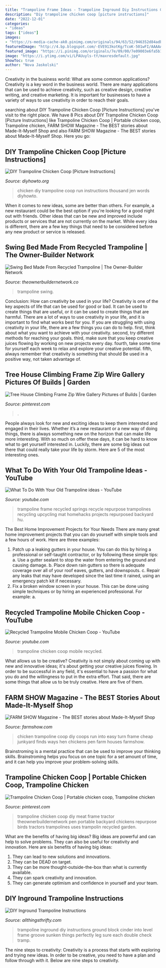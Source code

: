 ```yaml
---
title: "Trampoline Frame Ideas - Trampoline Inground Diy Instructions Ground Block Cinder Into Level Frame Groove Sunken Things Perfectly Leg Sure Each Double Check Tramp"
description: "Diy trampoline chicken coop [picture instructions]"
date: "2022-12-01"
categories:
- "ideas"
tags: ["ideas"]
images:
- "https://s-media-cache-ak0.pinimg.com/originals/94/63/52/946352d84adb0200ae7d9071f276a2a8.jpg"
featuredImage: "http://4.bp.blogspot.com/-EVE913kotKg/TcoK-501wFI/AAAAAAAADIM/pfMByeCFzYs/s1600/inground+trampoline+instructions+5.jpg"
featured_image: "https://i.pinimg.com/originals/7e/09/00/7e09003e6fa5b1f09ebd920417f003da.jpg"
image: "https://i.ytimg.com/vi/LPAUuyls-tY/maxresdefault.jpg"
ShowToc: true
author: "Nova Jaskolski"
---
```



Creativity in the business world: What are some common applications?
Creativity is a key word in the business world. There are many applications that can be used to achieve creativity, such as creative design, creative writing, and creative marketing. It is important for businesses to have a variety of ways to use creativity in order to reach their goals.

	

		
searching about DIY Trampoline Chicken Coop [Picture Instructions] you've visit to the right place. We have 8 Pics about DIY Trampoline Chicken Coop [Picture Instructions] like Trampoline Chicken Coop | Portable chicken coop, Trampoline chicken, FARM SHOW Magazine - The BEST stories about Made-It-Myself Shop and also FARM SHOW Magazine - The BEST stories about Made-It-Myself Shop. Here you go:
		
    
## DIY Trampoline Chicken Coop [Picture Instructions]

<img loading=lazy src="http://www.diyhowto.org/wp-content/uploads/DIY-Trampoline-Chicken-Run-DIYHowto.jpg" onerror="this.onerror=null;this.src='https://tse3.mm.bing.net/th?id=OIP.ldcrZHuYM8O8Tq_-FK8KmgHaHv&amp;pid=15.1';" alt="DIY Trampoline Chicken Coop [Picture Instructions]">

_Source: diyhowto.org_

>chicken diy trampoline coop run instructions thousand jen words diyhowto. 

	

When it comes to new ideas, some are better than others. For example, a new restaurant could be the best option if you're looking for a good night out with friends. Other ideas that can be new and improved include products or services that are not currently on the market. While every idea is different, there are a few key things that need to be considered before any new product or service is released.

    
## Swing Bed Made From Recycled Trampoline | The Owner-Builder Network

<img loading=lazy src="https://theownerbuildernetwork.co/wp-content/uploads/2014/07/Trampoline_Bed00013.jpg" onerror="this.onerror=null;this.src='https://tse1.mm.bing.net/th?id=OIP.HBtNPnaqIZGIgQPTyc_h8AHaJR&amp;pid=15.1';" alt="Swing Bed Made From Recycled Trampoline | The Owner-Builder Network">

_Source: theownerbuildernetwork.co_

>trampoline swing. 

	

Conclusion: How can creativity be used in your life?
Creativity is one of the key aspects of life that can be used for good or bad. It can be used to create things that are useful, or it can be used to create things that are harmful. There are a lot of ways to use creativity in your life, and it is important to find what works best for you. If you are struggling with using creativity in your life, there are a few things you can do to help. first, think about what you want to achieve with your creativity. second, try different methods for reaching your goals. third, make sure that you keep creative juices flowing by working on new projects every day. fourth, take some time for yourself each week to relax and explore your creative potential. fifth, always remember that creativity is something that should Be used in a positive way, not taken advantage of.

    
## Tree House Climbing Frame Zip Wire Gallery Pictures Of Builds | Garden

<img loading=lazy src="https://i.pinimg.com/originals/7e/09/00/7e09003e6fa5b1f09ebd920417f003da.jpg" onerror="this.onerror=null;this.src='https://tse4.mm.bing.net/th?id=OIP.j_EfeWO2kzrBHzaSyZRcDgHaE_&amp;pid=15.1';" alt="Tree House Climbing Frame Zip Wire Gallery Pictures of Builds | Garden">

_Source: pinterest.com_

>. 

	

People always look for new and exciting ideas to keep them interested and engaged in their lives. Whether it’s a new restaurant or a new way of doing things, there is always something new on the horizon that can make life more interesting. With so much on offer these days, it can be hard to know what to get yourself interested in. Luckily, there are some big ideas out there that could really take your life by storm. Here are 5 of the most interesting ones.

    
## What To Do With Your Old Trampoline Ideas - YouTube

<img loading=lazy src="https://s-media-cache-ak0.pinimg.com/originals/94/63/52/946352d84adb0200ae7d9071f276a2a8.jpg" onerror="this.onerror=null;this.src='https://tse3.mm.bing.net/th?id=OIP.13h-jioqDsUouYr3TFmqXAHaFj&amp;pid=15.1';" alt="What To Do With Your Old Trampoline ideas - YouTube">

_Source: youtube.com_

>trampoline frame recycled springs recycle repurpose trampolines recycling upcycling mat homehacks projects repurposed backyard hu. 

	

The Best Home Improvement Projects for Your Needs
There are many great home improvement projects that you can do yourself with simple tools and a few hours of work. Here are three examples: 
1. Patch up a leaking gutters in your house. You can do this by hiring a professional or self-taught contractor, or by following these simple tips: 
a. Use a gutter sealant to stop the water from entering the ground and causing damage. 
b. Place down rain gutters so there is adequate coverage over all of your roof eaves, gutters, and downspouts. 
c. Repair any leaks that may have developed since the last time it rained, using an emergency patch kit if necessary.
2. Fix a broken window screen in your house. This can be done using simple techniques or by hiring an experienced professional. For example: 
a.

    
## Recycled Trampoline Mobile Chicken Coop - YouTube

<img loading=lazy src="https://i.ytimg.com/vi/LPAUuyls-tY/maxresdefault.jpg" onerror="this.onerror=null;this.src='https://tse3.mm.bing.net/th?id=OIP.XpNQTKg9ptd924yR6_lLEQHaEK&amp;pid=15.1';" alt="Recycled Trampoline Mobile Chicken Coop - YouTube">

_Source: youtube.com_

>trampoline chicken coop mobile recycled. 

	

What allows us to be creative?
Creativity is not simply about coming up with new and innovative ideas; it's about getting your creative juices flowing. In order to be successful in any field, it's essential to have a passion for what you do and the willingness to put in the extra effort. That said, there are some things that allow us to be truly creative. Here are five of them.

    
## FARM SHOW Magazine - The BEST Stories About Made-It-Myself Shop

<img loading=lazy src="https://www.farmshow.com/images/articles/32/6/8988_l.jpg" onerror="this.onerror=null;this.src='https://tse2.mm.bing.net/th?id=OIP.BqSjrJgPyebqboThP9_ckgHaFj&amp;pid=15.1';" alt="FARM SHOW Magazine - The BEST stories about Made-It-Myself Shop">

_Source: farmshow.com_

>chicken trampoline coop diy coops run into easy turn frame cheap junkyard finds ways hen chickens pen farm houses farmshow. 

	

Brainstroming is a mental practice that can be used to improve your thinking skills. Brainstroming helps you focus on one topic for a set amount of time, and it can help you improve your problem-solving skills.

    
## Trampoline Chicken Coop | Portable Chicken Coop, Trampoline Chicken

<img loading=lazy src="https://i.pinimg.com/736x/ba/40/1a/ba401a8bf73d49fce37a2a0228e44a22.jpg" onerror="this.onerror=null;this.src='https://tse1.mm.bing.net/th?id=OIP.8kAoikeoZXEtbnNVNXjuRgHaJ6&amp;pid=15.1';" alt="Trampoline Chicken Coop | Portable chicken coop, Trampoline chicken">

_Source: pinterest.com_

>trampoline chicken coop diy meat frame tractor theownerbuildernetwork pen portable backyard chickens repurpose birds tractors trampolines uses trampolin recycled garden. 

	

What are the benefits of having big ideas?
Big ideas are powerful and can help to solve problems. They can also be useful for creativity and innovation. Here are six benefits of having big ideas: 
1. They can lead to new solutions and innovations.
2. They can be DEAD on target.
3. They can be more thought-outside-the-box than what is currently available.
4. They can spark creativity and innovation. 
5. They can generate optimism and confidence in yourself and your team.

    
## DIY Inground Trampoline Instructions

<img loading=lazy src="http://4.bp.blogspot.com/-EVE913kotKg/TcoK-501wFI/AAAAAAAADIM/pfMByeCFzYs/s1600/inground+trampoline+instructions+5.jpg" onerror="this.onerror=null;this.src='https://tse3.mm.bing.net/th?id=OIP.N35mbflikVgzWL1L3hlA_QHaDP&amp;pid=15.1';" alt="DIY Inground Trampoline Instructions">

_Source: allthingsthrifty.com_

>trampoline inground diy instructions ground block cinder into level frame groove sunken things perfectly leg sure each double check tramp. 

	

The nine steps to creativity:
Creativity is a process that starts with exploring and trying new ideas. In order to be creative, you need to have a plan and follow through with it. Below are nine steps to creativity.

